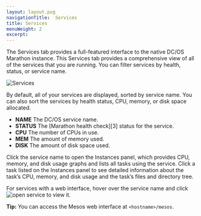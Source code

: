```yaml
---
layout: layout.pug
navigationTitle:  Services
title: Services
menuWeight: 2
excerpt:
---
```


The Services tab provides a full-featured interface to the native DC/OS Marathon instance. This Services tab provides a comprehensive view of all of the services that you are running. You can filter services by health, status, or service name.

![Services](/1.10/img/services-ee.png)

By default, all of your services are displayed, sorted by service name. You can also sort the services by health status, CPU, memory, or disk space allocated.

*   **NAME** The DC/OS service name.
*   **STATUS** The [Marathon health check][3] status for the service.
*   **CPU** The number of CPUs in use.
*   **MEM** The amount of memory used.
*   **DISK** The amount of disk space used.

Click the service name to open the Instances panel, which provides CPU, memory, and disk usage graphs and lists all tasks using the service. Click a task listed on the Instances panel to see detailed information about the task’s CPU, memory, and disk usage and the task’s files and directory tree.

For services with a web interface, hover over the service name and click ![open service](/1.10/img/open-service.png) to view it.

**Tip:** You can access the Mesos web interface at `<hostname>/mesos`.
